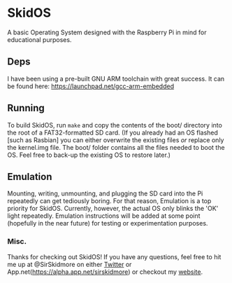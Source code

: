 # SkidOS

A basic Operating System designed with the Raspberry Pi in mind for educational purposes.

## Deps

I have been using a pre-built GNU ARM toolchain with great success. It can be found here: https://launchpad.net/gcc-arm-embedded

## Running

To build SkidOS, run `make` and copy the contents of the boot/ directory into the root of a FAT32-formatted SD card. (If you already had an OS flashed [such as Rasbian] you can either overwrite the existing files *or* replace only the kernel.img file. The boot/ folder contains all the files needed to boot the OS. Feel free to back-up the existing OS to restore later.)

## Emulation

Mounting, writing, unmounting, and plugging the SD card into the Pi repeatedly can get tediously boring. For that reason, Emulation is a top priority for SkidOS. Currently, however, the actual OS only blinks the 'OK' light repeatedly. Emulation instructions will be added at some point (hopefully in the near future) for testing or experimentation purposes.

### Misc.

Thanks for checking out SkidOS! If you have any questions, feel free to hit me up at @SirSkidmore on either [Twitter](https://twitter.com/SirSkidmore) or App.net(https://alpha.app.net/sirskidmore) or checkout my [website](http://skidmo.re).
